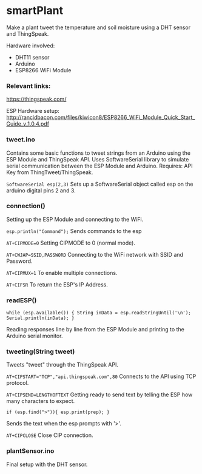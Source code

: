 # smartPlant
Make a plant tweet the temperature and soil moisture using a DHT sensor and ThingSpeak.

Hardware involved:
- DHT11 sensor
- Arduino
- ESP8266 WiFi Module

### Relevant links:
https://thingspeak.com/

ESP Hardware setup:
http://rancidbacon.com/files/kiwicon8/ESP8266_WiFi_Module_Quick_Start_Guide_v_1.0.4.pdf

### tweet.ino
Contains some basic functions to tweet strings from an Arduino using the ESP Module and ThingSpeak API.
Uses SoftwareSerial library to simulate serial communication between the ESP Module and Arduino.
Requires: API Key from ThingTweet/ThingSpeak.

`SoftwareSerial esp(2,3)`
Sets up a SoftwareSerial object called esp on the arduino digital pins 2 and 3.

### connection()
Setting up the ESP Module and connecting to the WiFi.

`esp.println("Command");`
Sends commands to the esp

`AT+CIPMODE=0`
Setting CIPMODE to 0 (normal mode).

`AT+CWJAP=SSID,PASSWORD`
Connecting to the WiFi network with SSID and Password.

`AT+CIPMUX=1`
To enable multiple connections.

`AT+CIFSR`
To return the ESP's IP Address.

### readESP()
`while (esp.available()) {
    String inData = esp.readStringUntil('\n');
    Serial.println(inData);
  }`

Reading responses line by line from the ESP Module and printing to the Arduino serial monitor.

### tweeting(String tweet)
Tweets "tweet" through the ThingSpeak API.

`AT+CIPSTART="TCP","api.thingspeak.com",80`
Connects to the API using TCP protocol.

`AT+CIPSEND=LENGTHOFTEXT`
Getting ready to send text by telling the ESP how many characters to expect.

`if (esp.find(">")){
    esp.print(prep);
  }`

Sends the text when the esp prompts with '>'.

`AT+CIPCLOSE`
Close CIP connection.

### plantSensor.ino
Final setup with the DHT sensor.
